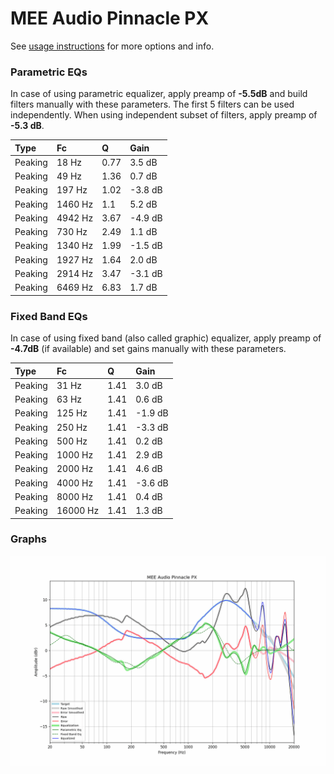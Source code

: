 # MEE Audio Pinnacle PX
See [usage instructions](https://github.com/jaakkopasanen/AutoEq#usage) for more options and info.

### Parametric EQs
In case of using parametric equalizer, apply preamp of **-5.5dB** and build filters manually
with these parameters. The first 5 filters can be used independently.
When using independent subset of filters, apply preamp of **-5.3 dB**.

| Type    | Fc      |    Q | Gain    |
|:--------|:--------|:-----|:--------|
| Peaking | 18 Hz   | 0.77 | 3.5 dB  |
| Peaking | 49 Hz   | 1.36 | 0.7 dB  |
| Peaking | 197 Hz  | 1.02 | -3.8 dB |
| Peaking | 1460 Hz | 1.1  | 5.2 dB  |
| Peaking | 4942 Hz | 3.67 | -4.9 dB |
| Peaking | 730 Hz  | 2.49 | 1.1 dB  |
| Peaking | 1340 Hz | 1.99 | -1.5 dB |
| Peaking | 1927 Hz | 1.64 | 2.0 dB  |
| Peaking | 2914 Hz | 3.47 | -3.1 dB |
| Peaking | 6469 Hz | 6.83 | 1.7 dB  |

### Fixed Band EQs
In case of using fixed band (also called graphic) equalizer, apply preamp of **-4.7dB**
(if available) and set gains manually with these parameters.

| Type    | Fc       |    Q | Gain    |
|:--------|:---------|:-----|:--------|
| Peaking | 31 Hz    | 1.41 | 3.0 dB  |
| Peaking | 63 Hz    | 1.41 | 0.6 dB  |
| Peaking | 125 Hz   | 1.41 | -1.9 dB |
| Peaking | 250 Hz   | 1.41 | -3.3 dB |
| Peaking | 500 Hz   | 1.41 | 0.2 dB  |
| Peaking | 1000 Hz  | 1.41 | 2.9 dB  |
| Peaking | 2000 Hz  | 1.41 | 4.6 dB  |
| Peaking | 4000 Hz  | 1.41 | -3.6 dB |
| Peaking | 8000 Hz  | 1.41 | 0.4 dB  |
| Peaking | 16000 Hz | 1.41 | 1.3 dB  |

### Graphs
![](./MEE%20Audio%20Pinnacle%20PX.png)